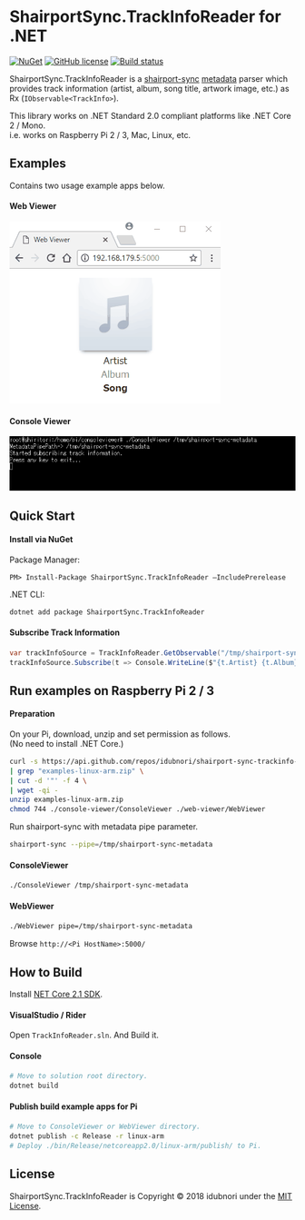 ﻿ShairportSync.TrackInfoReader for .NET
===
[![NuGet](https://img.shields.io/nuget/v/ShairportSync.TrackInfoReader.svg?maxAge=3600)](https://www.nuget.org/packages/ShairportSync.TrackInfoReader/)
[![GitHub license](https://img.shields.io/github/license/idubnori/shairport-sync-trackinfo-reader.svg)](https://github.com/idubnori/shairport-sync-trackinfo-reader/blob/master/LICENSE)
[![Build status](https://ci.appveyor.com/api/projects/status/y4vtm6cnqvm4ie5i/branch/master?svg=true)](https://ci.appveyor.com/project/idubnori/shairport-sync-trackinfo-reader/branch/master)

ShairportSync.TrackInfoReader is a [shairport-sync](https://github.com/mikebrady/shairport-sync) [metadata](https://github.com/mikebrady/shairport-sync#metadata) parser which provides track information (artist, album, song title, artwork image, etc.) as Rx (`IObservable<TrackInfo>`).

This library works on .NET Standard 2.0 compliant platforms like .NET Core 2 / Mono.<br>
i.e. works on Raspberry Pi 2 / 3, Mac, Linux, etc.
## Examples
Contains two usage example apps below.
#### Web Viewer
![WebViewer](./docs/web-viewer-demo.gif)

#### Console Viewer
![ConsoleViewer](./docs/console-viewer-demo.gif)

## Quick Start
#### Install via NuGet
Package Manager: 
```
PM> Install-Package ShairportSync.TrackInfoReader –IncludePrerelease
```

.NET CLI:
```bash
dotnet add package ShairportSync.TrackInfoReader
```

#### Subscribe Track Information
```csharp
var trackInfoSource = TrackInfoReader.GetObservable("/tmp/shairport-sync-metadata");
trackInfoSource.Subscribe(t => Console.WriteLine($"{t.Artist} {t.Album} {t.Song}"));
```

## Run examples on Raspberry Pi 2 / 3
#### Preparation
On your Pi, download, unzip and set permission as follows.<br>
(No need to install .NET Core.)
```bash
curl -s https://api.github.com/repos/idubnori/shairport-sync-trackinfo-reader/releases/latest \
| grep "examples-linux-arm.zip" \
| cut -d '"' -f 4 \
| wget -qi -
unzip examples-linux-arm.zip
chmod 744 ./console-viewer/ConsoleViewer ./web-viewer/WebViewer
```
Run shairport-sync with metadata pipe parameter.
```bash
shairport-sync --pipe=/tmp/shairport-sync-metadata
```
#### ConsoleViewer
```bash
./ConsoleViewer /tmp/shairport-sync-metadata
```

#### WebViewer
```bash
./WebViewer pipe=/tmp/shairport-sync-metadata
```

Browse ```http://<Pi HostName>:5000/```<br>

## How to Build
Install [NET Core 2.1 SDK](https://www.microsoft.com/net/download/).
#### VisualStudio / Rider
Open `TrackInfoReader.sln`. And Build it.
#### Console
```bash
# Move to solution root directory.
dotnet build
```

#### Publish build example apps for Pi
```bash
# Move to ConsoleViewer or WebViewer directory.
dotnet publish -c Release -r linux-arm
# Deploy ./bin/Release/netcoreapp2.0/linux-arm/publish/ to Pi.
```

## License
ShairportSync.TrackInfoReader is Copyright © 2018 idubnori under the [MIT License](./LICENSE).
